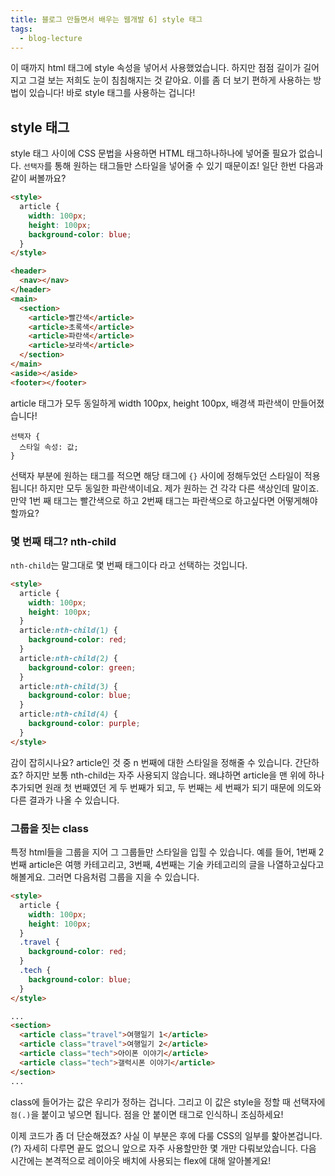 ```yaml
---
title: 블로그 만들면서 배우는 웹개발 6] style 태그
tags:
  - blog-lecture
---
```


이 때까지 html 태그에 style 속성을 넣어서 사용했었습니다. 하지만 점점 길이가 길어지고 그걸 보는 저희도 눈이 침침해지는 것 같아요. 이를 좀 더 보기 편하게 사용하는 방법이 있습니다! 바로 style 태그를 사용하는 겁니다!

## style 태그

style 태그 사이에 CSS 문법을 사용하면 HTML 태그하나하나에 넣어줄 필요가 없습니다. `선택자`를 통해 원하는 태그들만 스타일을 넣어줄 수 있기 때문이죠! 일단 한번 다음과 같이 써볼까요?

```html
<style>
  article {
    width: 100px;
    height: 100px;
    background-color: blue;
  }
</style>

<header>
  <nav></nav>
</header>
<main>
  <section>
    <article>빨간색</article>
    <article>초록색</article>
    <article>파란색</article>
    <article>보라색</article>
  </section>
</main>
<aside></aside>
<footer></footer>
```

<post-img src="/images/22/03/25/201832.png"></post-img>

article 태그가 모두 동일하게 width 100px, height 100px, 배경색 파란색이 만들어졌습니다!

```
선택자 {
  스타일 속성: 값;
}
```

선택자 부분에 원하는 태그를 적으면 해당 태그에 `{}` 사이에 정해두었던 스타일이 적용됩니다! 하지만 모두 동일한 파란색이네요. 제가 원하는 건 각각 다른 색상인데 말이죠. 만약 1번 째 태그는 빨간색으로 하고 2번째 태그는 파란색으로 하고싶다면 어떻게해야할까요?

<!--more-->

### 몇 번째 태그? nth-child

`nth-child`는 말그대로 몇 번째 태그이다 라고 선택하는 것입니다.

```html
<style>
  article {
    width: 100px;
    height: 100px;
  }
  article:nth-child(1) {
    background-color: red;
  }
  article:nth-child(2) {
    background-color: green;
  }
  article:nth-child(3) {
    background-color: blue;
  }
  article:nth-child(4) {
    background-color: purple;
  }
</style>
```

<post-img src="/images/22/03/25/202816.png"></post-img>

감이 잡히시나요? article인 것 중 n 번째에 대한 스타일을 정해줄 수 있습니다. 간단하죠? 하지만 보통 nth-child는 자주 사용되지 않습니다. 왜냐하면 article을 맨 위에 하나 추가되면 원래 첫 번째였던 게 두 번째가 되고, 두 번째는 세 번째가 되기 때문에 의도와 다른 결과가 나올 수 있습니다.

### 그룹을 짓는 class

특정 html들을 그룹을 지어 그 그룹들만 스타일을 입힐 수 있습니다. 예를 들어, 1번째 2번째 article은 여행 카테고리고, 3번째, 4번째는 기술 카테고리의 글을 나열하고싶다고 해볼게요. 그러면 다음처럼 그룹을 지을 수 있습니다.

```html
<style>
  article {
    width: 100px;
    height: 100px;
  }
  .travel {
    background-color: red;
  }
  .tech {
    background-color: blue;
  }
</style>

...
<section>
  <article class="travel">여행일기 1</article>
  <article class="travel">여행일기 2</article>
  <article class="tech">아이폰 이야기</article>
  <article class="tech">갤럭시폰 이야기</article>
</section>
...
```

class에 들어가는 값은 우리가 정하는 겁니다. 그리고 이 값은 style을 정할 때 선택자에 `점(.)`을 붙이고 넣으면 됩니다. 점을 안 붙이면 태그로 인식하니 조심하세요!

<post-img src="/images/22/03/25/210252.png"></post-img>

이제 코드가 좀 더 단순해졌죠? 사실 이 부분은 후에 다룰 CSS의 일부를 핥아본겁니다.(?) 자세히 다루면 끝도 없으니 앞으로 자주 사용할만한 몇 개만 다뤄보았습니다. 다음 시간에는 본격적으로 레이아웃 배치에 사용되는 flex에 대해 알아볼게요!
